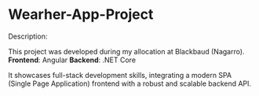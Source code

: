 # Wearher-App-Project
Description:

This project was developed during my allocation at Blackbaud (Nagarro).
**Frontend**: Angular 
**Backend**: .NET Core

It showcases full-stack development skills, integrating a modern SPA (Single Page Application) frontend with a robust and scalable backend API.
